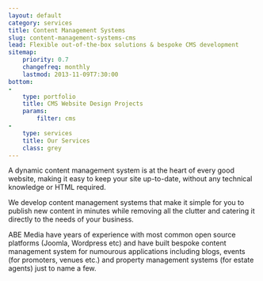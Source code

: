 ```yaml
---
layout: default
category: services
title: Content Management Systems
slug: content-management-systems-cms
lead: Flexible out-of-the-box solutions & bespoke CMS development
sitemap:
    priority: 0.7
    changefreq: monthly
    lastmod: 2013-11-09T7:30:00
bottom: 
-
    type: portfolio
    title: CMS Website Design Projects
    params:
        filter: cms
-
    type: services
    title: Our Services
    class: grey
---
```


A dynamic content management system is at the heart of every good website, making it easy to keep your site up-to-date, without any technical knowledge or HTML required.

We develop content management systems that make it simple for you to publish new content in minutes while removing all the clutter and catering it directly to the needs of your business.

ABE Media have years of experience with most common open source platforms (Joomla, Wordpress etc) and have built bespoke content management system for numourous applications including blogs, events (for promoters, venues etc.) and property management systems (for estate agents) just to name a few.
